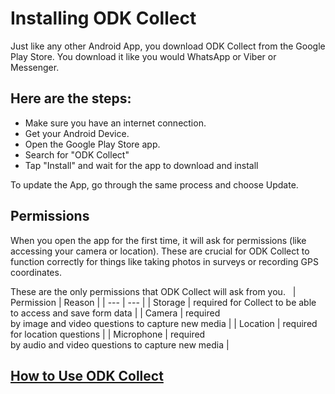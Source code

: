 # Installing ODK Collect 


Just like any other Android App, you download ODK Collect from the Google Play Store.  You download it like you would WhatsApp or Viber or Messenger.

## Here are the steps:

- Make sure you have an internet connection.
- Get your Android Device.
- Open the Google Play Store app.
- Search for "ODK Collect"
- Tap "Install" and wait for the app to download and install

To update the App, go through the same process and choose Update.

## Permissions

When you open the app for the first time, it will ask for permissions (like accessing your camera or location). These are crucial for ODK Collect to function correctly for things like taking photos in surveys or recording GPS coordinates.

These are the only permissions that ODK Collect will ask from you.  
| Permission | Reason |
| --- | --- |
| Storage | required for Collect to be able to access and save form data |
| Camera | required by image and video questions to capture new media |
| Location | required for location questions |
| Microphone | required by audio and video questions to capture new media |

## [How to Use ODK Collect](./try-odk-collect.md)

